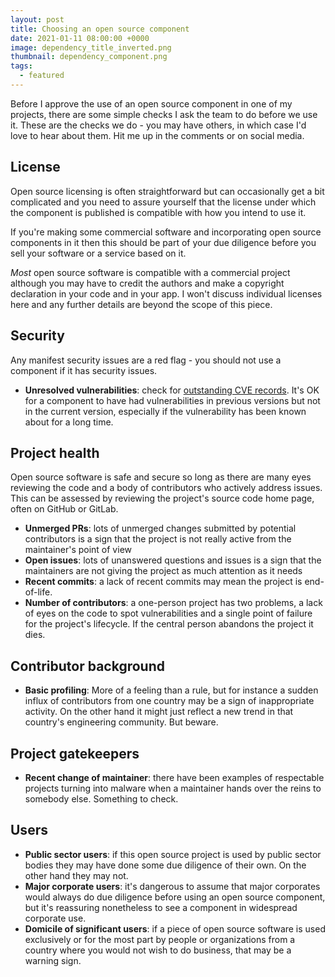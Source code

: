 ```yaml
---
layout: post
title: Choosing an open source component
date: 2021-01-11 08:00:00 +0000
image: dependency_title_inverted.png
thumbnail: dependency_component.png
tags:
  - featured
---
```

Before I approve the use of an open source component in one of my projects, there are some simple checks I ask the team to do before we use it. These are the checks we do - you may have others, in which case I'd love to hear about them. Hit me up in the comments or on social media.

## License

Open source licensing is often straightforward but can occasionally get a bit complicated and you need to assure yourself that the license under which the component is published is compatible with how you intend to use it.

If you're making some commercial software and incorporating open source components in it then this should be part of your due diligence before you sell your software or a service based on it.

*Most* open source software is compatible with a commercial project although you may have to credit the authors and make a copyright declaration in your code and in your app. I won't discuss individual licenses here and any further details are beyond the scope of this piece.

## Security

Any manifest security issues are a red flag - you should not use a component if it has security issues.

- **Unresolved vulnerabilities**: check for [outstanding CVE records](https://cve.mitre.org/cgi-bin/cvekey.cgi?keyword=nokogiri). It's OK for a component to have had vulnerabilities in previous versions but not in the current version, especially if the vulnerability has been known about for a long time.

## Project health

Open source software is safe and secure so long as there are many eyes reviewing the code and a body of contributors who actively address issues. This can be assessed by reviewing the project's source code home page, often on GitHub or GitLab.

- **Unmerged PRs**: lots of unmerged changes submitted by potential contributors is a sign that the project is not really active from the maintainer's point of view
- **Open issues**: lots of unanswered questions and issues is a sign that the maintainers are not giving the project as much attention as it needs
- **Recent commits**: a lack of recent commits may mean the project is end-of-life.
- **Number of contributors**: a one-person project has two problems, a lack of eyes on the code to spot vulnerabilities and a single point of failure for the project's lifecycle. If the central person abandons the project it dies.

## Contributor background

- **Basic profiling**: More of a feeling than a rule, but for instance a sudden influx of contributors from one country may be a sign of inappropriate activity. On the other hand it might just reflect a new trend in that country's engineering community. But beware.

## Project gatekeepers

- **Recent change of maintainer**: there have been examples of respectable projects turning into malware when a maintainer hands over the reins to somebody else. Something to check.

## Users

- **Public sector users**: if this open source project is used by public sector bodies they may have done some due diligence of their own. On the other hand they may not.
- **Major corporate users**: it's dangerous to assume that major corporates would always do due diligence before using an open source component, but it's reassuring nonetheless to see a component in widespread corporate use.
- **Domicile of significant users**: if a piece of open source software is used exclusively or for the most part by people or organizations from a country where you would not wish to do business, that may be a warning sign.
